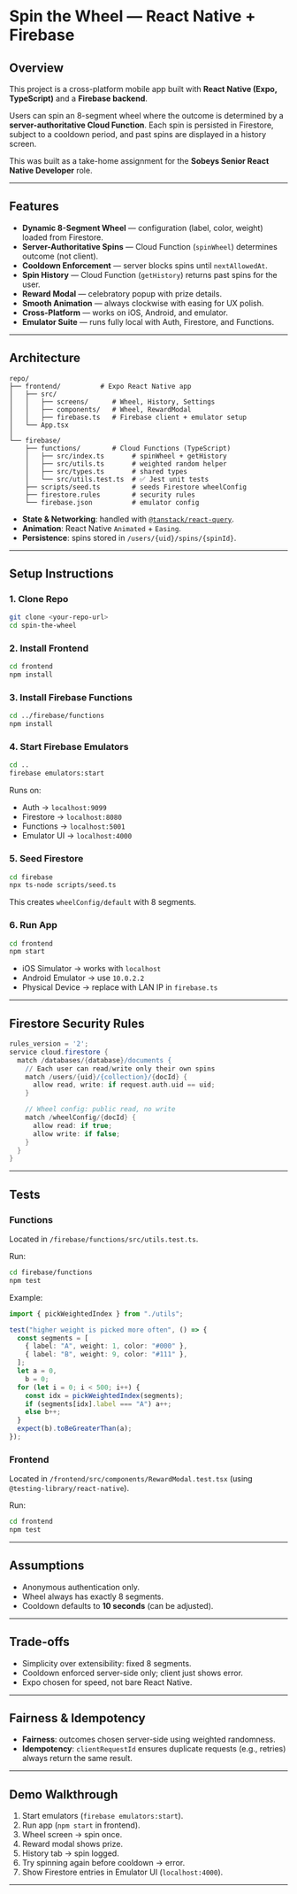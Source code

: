 # Spin the Wheel — React Native + Firebase

## Overview

This project is a cross-platform mobile app built with **React Native (Expo, TypeScript)** and a **Firebase backend**.

Users can spin an 8-segment wheel where the outcome is determined by a **server-authoritative Cloud Function**. Each spin is persisted in Firestore, subject to a cooldown period, and past spins are displayed in a history screen.

This was built as a take-home assignment for the **Sobeys Senior React Native Developer** role.

---

## Features

- **Dynamic 8-Segment Wheel** — configuration (label, color, weight) loaded from Firestore.
- **Server-Authoritative Spins** — Cloud Function (`spinWheel`) determines outcome (not client).
- **Cooldown Enforcement** — server blocks spins until `nextAllowedAt`.
- **Spin History** — Cloud Function (`getHistory`) returns past spins for the user.
- **Reward Modal** — celebratory popup with prize details.
- **Smooth Animation** — always clockwise with easing for UX polish.
- **Cross-Platform** — works on iOS, Android, and emulator.
- **Emulator Suite** — runs fully local with Auth, Firestore, and Functions.

---

## Architecture

```
repo/
├── frontend/          # Expo React Native app
│   ├── src/
│   │   ├── screens/      # Wheel, History, Settings
│   │   ├── components/   # Wheel, RewardModal
│   │   ├── firebase.ts   # Firebase client + emulator setup
│   └── App.tsx
│
└── firebase/
    ├── functions/        # Cloud Functions (TypeScript)
    │   ├── src/index.ts       # spinWheel + getHistory
    │   ├── src/utils.ts       # weighted random helper
    │   ├── src/types.ts       # shared types
    │   └── src/utils.test.ts  # ✅ Jest unit tests
    ├── scripts/seed.ts        # seeds Firestore wheelConfig
    ├── firestore.rules        # security rules
    └── firebase.json          # emulator config
```

- **State & Networking**: handled with [`@tanstack/react-query`](https://tanstack.com/query).
- **Animation**: React Native `Animated` + `Easing`.
- **Persistence**: spins stored in `/users/{uid}/spins/{spinId}`.

---

## Setup Instructions

### 1. Clone Repo

```sh
git clone <your-repo-url>
cd spin-the-wheel
```

### 2. Install Frontend

```sh
cd frontend
npm install
```

### 3. Install Firebase Functions

```sh
cd ../firebase/functions
npm install
```

### 4. Start Firebase Emulators

```sh
cd ..
firebase emulators:start
```

Runs on:

- Auth → `localhost:9099`
- Firestore → `localhost:8080`
- Functions → `localhost:5001`
- Emulator UI → `localhost:4000`

### 5. Seed Firestore

```sh
cd firebase
npx ts-node scripts/seed.ts
```

This creates `wheelConfig/default` with 8 segments.

### 6. Run App

```sh
cd frontend
npm start
```

- iOS Simulator → works with `localhost`
- Android Emulator → use `10.0.2.2`
- Physical Device → replace with LAN IP in `firebase.ts`

---

## Firestore Security Rules

```groovy
rules_version = '2';
service cloud.firestore {
  match /databases/{database}/documents {
    // Each user can read/write only their own spins
    match /users/{uid}/{collection}/{docId} {
      allow read, write: if request.auth.uid == uid;
    }

    // Wheel config: public read, no write
    match /wheelConfig/{docId} {
      allow read: if true;
      allow write: if false;
    }
  }
}
```

---

## Tests

### Functions

Located in `/firebase/functions/src/utils.test.ts`.

Run:

```sh
cd firebase/functions
npm test
```

Example:

```ts
import { pickWeightedIndex } from "./utils";

test("higher weight is picked more often", () => {
  const segments = [
    { label: "A", weight: 1, color: "#000" },
    { label: "B", weight: 9, color: "#111" },
  ];
  let a = 0,
    b = 0;
  for (let i = 0; i < 500; i++) {
    const idx = pickWeightedIndex(segments);
    if (segments[idx].label === "A") a++;
    else b++;
  }
  expect(b).toBeGreaterThan(a);
});
```

### Frontend

Located in `/frontend/src/components/RewardModal.test.tsx` (using `@testing-library/react-native`).

Run:

```sh
cd frontend
npm test
```

---

## Assumptions

- Anonymous authentication only.
- Wheel always has exactly 8 segments.
- Cooldown defaults to **10 seconds** (can be adjusted).

---

## Trade-offs

- Simplicity over extensibility: fixed 8 segments.
- Cooldown enforced server-side only; client just shows error.
- Expo chosen for speed, not bare React Native.

---

## Fairness & Idempotency

- **Fairness**: outcomes chosen server-side using weighted randomness.
- **Idempotency**: `clientRequestId` ensures duplicate requests (e.g., retries) always return the same result.

---

## Demo Walkthrough

1. Start emulators (`firebase emulators:start`).
2. Run app (`npm start` in frontend).
3. Wheel screen → spin once.
4. Reward modal shows prize.
5. History tab → spin logged.
6. Try spinning again before cooldown → error.
7. Show Firestore entries in Emulator UI (`localhost:4000`).

---
